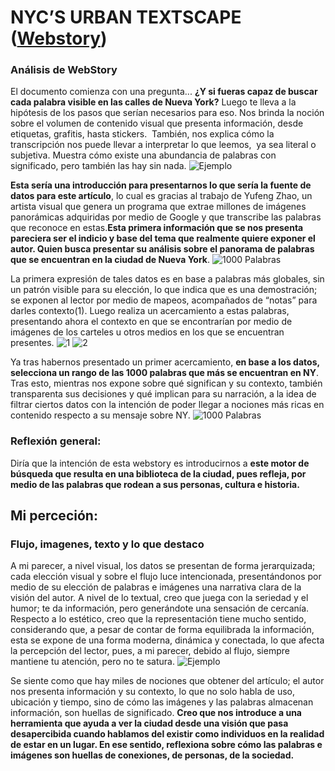 # NYC’S URBAN TEXTSCAPE ([Webstory](https://pudding.cool/2025/07/street-view/))
### Análisis de WebStory

El documento comienza con una pregunta... **¿Y si fueras capaz de buscar cada palabra visible en las calles de Nueva York?** Luego te lleva a la hipótesis de los pasos que serían necesarios para eso. Nos brinda la noción sobre el volumen de contenido visual que presenta información, desde etiquetas, grafitis, hasta stickers.  También, nos explica cómo la transcripción nos puede llevar a interpretar lo que leemos,  ya sea literal o subjetiva. Muestra cómo existe una abundancia de palabras con significado, pero también las hay sin nada.
![Ejemplo](/Users/mfmatus/Downloads/image1)

**Esta sería una introducción para presentarnos lo que sería la fuente de datos para este artículo**, lo cual es gracias al trabajo de Yufeng Zhao, un artista visual que genera un programa que extrae millones de imágenes panorámicas adquiridas por medio de Google y que transcribe las palabras que reconoce en estas.**Esta primera información que se nos presenta pareciera ser el indicio y base del tema que realmente quiere exponer el autor. Quien busca presentar su análisis sobre el panorama de palabras que se encuentran en la ciudad de Nueva York**.
![1000 Palabras](/Users/mfmatus/Downloads/image4)

La primera expresión de tales datos es en base a palabras más globales, sin un patrón visible para su elección, lo que indica que es una demostración; se exponen al lector por medio de mapeos, acompañados de “notas” para darles contexto(1). Luego realiza un acercamiento a estas palabras, presentando ahora el contexto en que se encontrarían por medio de imágenes de los carteles u otros medios en los que se encuentran presentes.
![1](/Users/mfmatus/Downloads/image4)
![2](/Users/mfmatus/Downloads/image5)

Ya tras habernos presentado un primer acercamiento, **en base a los datos, selecciona un rango de las 1000 palabras que más se encuentran en NY**. Tras esto, mientras nos expone sobre qué significan y su contexto, también transparenta sus decisiones y qué implican para su narración, a la idea de filtrar ciertos datos con la intención de poder llegar a nociones más ricas en contenido respecto a su mensaje sobre NY.
![1000 Palabras](/Users/mfmatus/Downloads/image6)


### Reflexión general:

Diría que la intención de esta webstory es introducirnos a **este motor de búsqueda que resulta en una biblioteca de la ciudad, pues refleja, por medio de las palabras que rodean a sus personas, cultura e historia.** 


## Mi perceción:
### Flujo, imagenes, texto y lo que destaco

A mi parecer, a nivel visual, los datos se presentan de forma jerarquizada; cada elección visual y sobre el flujo luce intencionada, presentándonos por medio de su elección de palabras e imágenes una narrativa clara de la visión del autor. A nivel de lo textual, creo que juega con la seriedad y el humor; te da información, pero generándote una sensación de cercanía. Respecto a lo estético, creo que la representación tiene mucho sentido, considerando que, a pesar de contar de forma equilibrada la información, esta se expone de una forma moderna, dinámica y conectada, lo que afecta la percepción del lector, pues, a mi parecer, debido al flujo, siempre mantiene tu atención, pero no te satura.
![Ejemplo](/Users/mfmatus/Downloads/image7)

Se siente como que hay miles de nociones que obtener del artículo; el autor nos presenta información y su contexto, lo que no solo habla de uso, ubicación y tiempo, sino de cómo las imágenes y las palabras almacenan información, son huellas de significado. **Creo que nos introduce a una herramienta que ayuda a ver la ciudad desde una visión que pasa desapercibida cuando hablamos del existir como individuos en la realidad de estar en un lugar. En ese sentido, reflexiona sobre cómo las palabras e imágenes son huellas de conexiones, de personas, de la sociedad.**